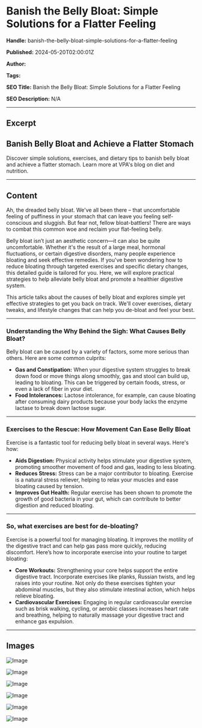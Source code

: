 # Banish the Belly Bloat: Simple Solutions for a Flatter Feeling

**Handle:** banish-the-belly-bloat-simple-solutions-for-a-flatter-feeling

**Published:** 2024-05-20T02:00:01Z

**Author:**  

**Tags:** 

**SEO Title:** Banish the Belly Bloat: Simple Solutions for a Flatter Feeling

**SEO Description:** N/A

---

## Excerpt

## Banish Belly Bloat and Achieve a Flatter Stomach

Discover simple solutions, exercises, and dietary tips to banish belly bloat and achieve a flatter stomach. Learn more at VPA's blog on diet and nutrition.

---

## Content

Ah, the dreaded belly bloat. We've all been there – that uncomfortable feeling of puffiness in your stomach that can leave you feeling self-conscious and sluggish. But fear not, fellow bloat-battlers! There are ways to combat this common woe and reclaim your flat-feeling belly.

Belly bloat isn’t just an aesthetic concern—it can also be quite uncomfortable. Whether it's the result of a large meal, hormonal fluctuations, or certain digestive disorders, many people experience bloating and seek effective remedies. If you've been wondering how to reduce bloating through targeted exercises and specific dietary changes, this detailed guide is tailored for you. Here, we will explore practical strategies to help alleviate belly bloat and promote a healthier digestive system.

This article talks about the causes of belly bloat and explores simple yet effective strategies to get you back on track. We'll cover exercises, dietary tweaks, and lifestyle changes that can help you de-bloat and feel your best.

---

### Understanding the Why Behind the Sigh: What Causes Belly Bloat?

Belly bloat can be caused by a variety of factors, some more serious than others. Here are some common culprits:

- **Gas and Constipation:** When your digestive system struggles to break down food or move things along smoothly, gas and stool can build up, leading to bloating. This can be triggered by certain foods, stress, or even a lack of fiber in your diet.
- **Food Intolerances:** Lactose intolerance, for example, can cause bloating after consuming dairy products because your body lacks the enzyme lactase to break down lactose sugar.

---

### Exercises to the Rescue: How Movement Can Ease Belly Bloat

Exercise is a fantastic tool for reducing belly bloat in several ways. Here's how:

- **Aids Digestion:** Physical activity helps stimulate your digestive system, promoting smoother movement of food and gas, leading to less bloating.
- **Reduces Stress:** Stress can be a major contributor to bloating. Exercise is a natural stress reliever, helping to relax your muscles and ease bloating caused by tension.
- **Improves Gut Health:** Regular exercise has been shown to promote the growth of good bacteria in your gut, which can contribute to better digestion and reduced bloating.

---

### So, what exercises are best for de-bloating?

Exercise is a powerful tool for managing bloating. It improves the motility of the digestive tract and can help gas pass more quickly, reducing discomfort. Here’s how to incorporate exercise into your routine to target bloating:

- **Core Workouts:** Strengthening your core helps support the entire digestive tract. Incorporate exercises like planks, Russian twists, and leg raises into your routine. Not only do these exercises tighten your abdominal muscles, but they also stimulate intestinal action, which helps relieve bloating.
- **Cardiovascular Exercises:** Engaging in regular cardiovascular exercise such as brisk walking, cycling, or aerobic classes increases heart rate and breathing, helping to naturally massage your digestive tract and enhance gas expulsion.

---

## Images

![Image](undefined)

![Image](undefined)

![Image](undefined)

![Image](undefined)

![Image](undefined)

![Image](undefined)


